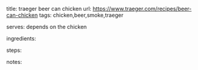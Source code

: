 title: traeger beer can chicken
url:   https://www.traeger.com/recipes/beer-can-chicken
tags:  chicken,beer,smoke,traeger

serves: depends on the chicken

ingredients:

steps:

notes:

